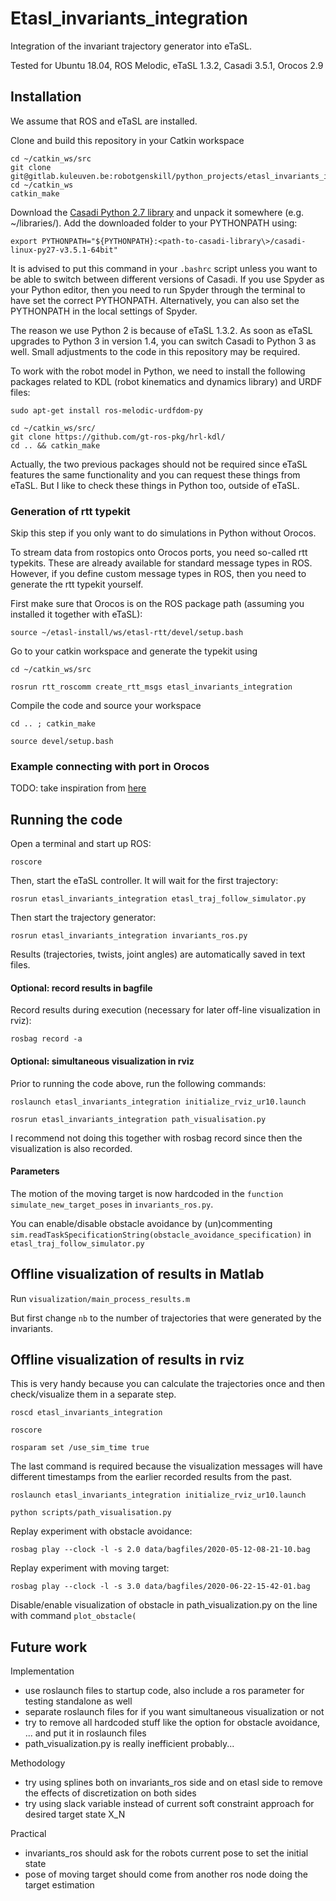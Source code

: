 # Etasl_invariants_integration

Integration of the invariant trajectory generator into eTaSL.

Tested for Ubuntu 18.04, ROS Melodic, eTaSL 1.3.2, Casadi 3.5.1, Orocos 2.9

## Installation

We assume that ROS and eTaSL are installed.

Clone and build this repository in your Catkin workspace

    cd ~/catkin_ws/src
    git clone git@gitlab.kuleuven.be:robotgenskill/python_projects/etasl_invariants_integration.git
    cd ~/catkin_ws
    catkin_make

Download the [Casadi Python 2.7 library](https://web.casadi.org/get/) and unpack it somewhere (e.g. ~/libraries/). Add the downloaded folder to your PYTHONPATH using:  

    export PYTHONPATH="${PYTHONPATH}:<path-to-casadi-library\>/casadi-linux-py27-v3.5.1-64bit"

It is advised to put this command in your `.bashrc` script unless you want to be able to switch between different versions of Casadi. If you use Spyder as your Python editor, then you need to run Spyder through the terminal to have set the correct PYTHONPATH. Alternatively, you can also set the PYTHONPATH in the local settings of Spyder.

The reason we use Python 2 is because of eTaSL 1.3.2. As soon as eTaSL upgrades to Python 3 in version 1.4, you can switch Casadi to Python 3 as well. Small adjustments to the code in this repository may be required.

To work with the robot model in Python, we need to install the following packages related to KDL (robot kinematics and dynamics library) and URDF files:

    sudo apt-get install ros-melodic-urdfdom-py 

    cd ~/catkin_ws/src/
    git clone https://github.com/gt-ros-pkg/hrl-kdl/
    cd .. && catkin_make

Actually, the two previous packages should not be required since eTaSL features the same functionality and you can request these things from eTaSL. But I like to check these things in Python too, outside of eTaSL.

### Generation of rtt typekit

Skip this step if you only want to do simulations in Python without Orocos.

To stream data from rostopics onto Orocos ports, you need so-called rtt typekits. These are already available for standard message types in ROS. However, if you define custom message types in ROS, then you need to generate the rtt typekit yourself.

First make sure that Orocos is on the ROS package path (assuming you installed it together with eTaSL):

    source ~/etasl-install/ws/etasl-rtt/devel/setup.bash 

Go to your catkin workspace and generate the typekit using

    cd ~/catkin_ws/src
    
    rosrun rtt_roscomm create_rtt_msgs etasl_invariants_integration

Compile the code and source your workspace

    cd .. ; catkin_make
    
    source devel/setup.bash 

### Example connecting with port in Orocos

TODO: take inspiration from [here](https://gitlab.kuleuven.be/rob-hardware/pickit_camera#connecting-ros-topic-and-orocos-port)

## Running the code

Open a terminal and start up ROS:

    roscore

Then, start the eTaSL controller. It will wait for the first trajectory:

    rosrun etasl_invariants_integration etasl_traj_follow_simulator.py

Then start the trajectory generator:

    rosrun etasl_invariants_integration invariants_ros.py

Results (trajectories, twists, joint angles) are automatically saved in text files.


#### Optional: record results in bagfile

Record results during execution (necessary for later off-line visualization in rviz):

    rosbag record -a
    
#### Optional: simultaneous visualization in rviz

Prior to running the code above, run the following commands:

    roslaunch etasl_invariants_integration initialize_rviz_ur10.launch

    rosrun etasl_invariants_integration path_visualisation.py

I recommend not doing this together with rosbag record since then the visualization is also recorded.

#### Parameters

The motion of the moving target is now hardcoded in the `function simulate_new_target_poses` in `invariants_ros.py`.

You can enable/disable obstacle avoidance by (un)commenting `sim.readTaskSpecificationString(obstacle_avoidance_specification)` in `etasl_traj_follow_simulator.py`


## Offline visualization of results in Matlab

Run `visualization/main_process_results.m`

But first change `nb` to the number of trajectories that were generated by the invariants.

## Offline visualization of results in rviz

This is very handy because you can calculate the trajectories once and then check/visualize them in a separate step.

    roscd etasl_invariants_integration

    roscore

    rosparam set /use_sim_time true

The last command is required because the visualization messages  will have different timestamps from the earlier recorded results from the past.

    roslaunch etasl_invariants_integration initialize_rviz_ur10.launch

    python scripts/path_visualisation.py

Replay experiment with obstacle avoidance:

    rosbag play --clock -l -s 2.0 data/bagfiles/2020-05-12-08-21-10.bag

Replay experiment with moving target:

    rosbag play --clock -l -s 3.0 data/bagfiles/2020-06-22-15-42-01.bag

Disable/enable visualization of obstacle in path_visualization.py on the line with command `plot_obstacle(`





## Future work

Implementation

- use roslaunch files to startup code, also include a ros parameter for testing standalone as well
- separate roslaunch files for if you want simultaneous visualization or not
- try to remove all hardcoded stuff like the option for obstacle avoidance, ... and put it in roslaunch files
- path_visualization.py is really inefficient probably...

Methodology

- try using splines both on invariants_ros side and on etasl side to remove the effects of discretization on both sides
- try using slack variable instead of current soft constraint approach for desired target state X_N

Practical

- invariants_ros should ask for the robots current pose to set the initial state
- pose of moving target should come from another ros node doing the target estimation


